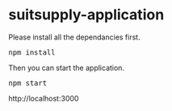 # suitsupply-application

Please install all the dependancies first.
<pre>
npm install
</pre>

Then you can start the application.

<pre>
npm start
</pre>

http://localhost:3000

